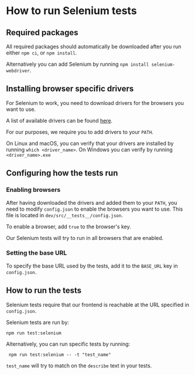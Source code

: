 # How to run Selenium tests

## Required packages

All required packages should automatically be downloaded after you run either `npm ci`, or  `npm install`.

Alternatively you can add Selenium by running `npm install selenium-webdriver`.

## Installing browser specific drivers

For Selenium to work, you need to download drivers for the browsers you want to use.

A list of available drivers can be found [here](https://www.selenium.dev/documentation/webdriver/getting_started/install_drivers/).

For our purposes, we require you to add drivers to your `PATH`.

On Linux and macOS, you can verify that your drivers are installed by running `which <driver_name>`.
On Windows you can verify by running `<driver_name>.exe`

## Configuring how the tests run

### Enabling browsers

After having downloaded the drivers and added them to your `PATH`, you need to modify `config.json` to enable the browsers you want to use.
This file is located in `dev/src/__tests__/config.json`.

To enable a browser, add `true` to the browser's key.

Our Selenium tests will try to run in all browsers that are enabled.

### Setting the base URL

To specify the base URL used by the tests, add it to the `BASE_URL` key in `config.json`.

## How to run the tests

Selenium tests require that our frontend is reachable at the URL specified in `config.json`.

Selenium tests are run by:

```shell
npm run test:selenium
```

Alternatively, you can run specific tests by running:

```shell
 npm run test:selenium -- -t "test_name"
```

`test_name` will try to match on the `describe` text in your tests.
